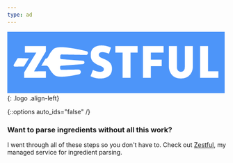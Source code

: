 ```yaml
---
type: ad
---
```


[![Zestful logo](/images/zestful-logo.png)](https://zestfuldata.com/){: .logo .align-left}

{::options auto_ids="false" /}

### Want to parse ingredients without all this work?

I went through all of these steps so you don't have to. Check out [Zestful](https://zestfuldata.com/), my managed service for ingredient parsing.